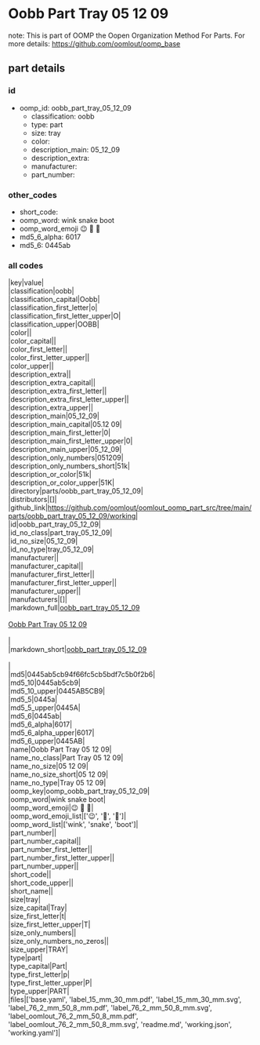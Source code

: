 # Oobb Part Tray 05 12 09  

note: This is part of OOMP the Oopen Organization Method For Parts. For more details: https://github.com/oomlout/oomp_base

##  part details





### id
* oomp_id: oobb_part_tray_05_12_09
  * classification: oobb
  * type: part
  * size: tray
  * color: 
  * description_main: 05_12_09
  * description_extra: 
  * manufacturer: 
  * part_number: 

### other_codes
* short_code: 
* oomp_word: wink snake boot
* oomp_word_emoji :wink: :snake: :boot:
* md5_6_alpha: 6017
* md5_6: 0445ab

### all codes 
|key|value|  
|classification|oobb|  
|classification_capital|Oobb|  
|classification_first_letter|o|  
|classification_first_letter_upper|O|  
|classification_upper|OOBB|  
|color||  
|color_capital||  
|color_first_letter||  
|color_first_letter_upper||  
|color_upper||  
|description_extra||  
|description_extra_capital||  
|description_extra_first_letter||  
|description_extra_first_letter_upper||  
|description_extra_upper||  
|description_main|05_12_09|  
|description_main_capital|05.12 09|  
|description_main_first_letter|0|  
|description_main_first_letter_upper|0|  
|description_main_upper|05_12_09|  
|description_only_numbers|051209|  
|description_only_numbers_short|51k|  
|description_or_color|51k|  
|description_or_color_upper|51K|  
|directory|parts/oobb_part_tray_05_12_09|  
|distributors|[]|  
|github_link|https://github.com/oomlout/oomlout_oomp_part_src/tree/main/parts/oobb_part_tray_05_12_09/working|  
|id|oobb_part_tray_05_12_09|  
|id_no_class|part_tray_05_12_09|  
|id_no_size|05_12_09|  
|id_no_type|tray_05_12_09|  
|manufacturer||  
|manufacturer_capital||  
|manufacturer_first_letter||  
|manufacturer_first_letter_upper||  
|manufacturer_upper||  
|manufacturers|[]|  
|markdown_full|[oobb_part_tray_05_12_09](https://github.com/oomlout/oomlout_oomp_part_src/tree/main/parts/oobb_part_tray_05_12_09/working)<br>[](https://github.com/oomlout/oomlout_oomp_part_src/tree/main/parts/oobb_part_tray_05_12_09/working)<br>[Oobb Part Tray 05 12 09](https://github.com/oomlout/oomlout_oomp_part_src/tree/main/parts/oobb_part_tray_05_12_09/working)<br><br>|  
|markdown_short|[oobb_part_tray_05_12_09](https://github.com/oomlout/oomlout_oomp_part_src/tree/main/parts/oobb_part_tray_05_12_09/working)<br><br>|  
|md5|0445ab5cb94f66fc5cb5bdf7c5b0f2b6|  
|md5_10|0445ab5cb9|  
|md5_10_upper|0445AB5CB9|  
|md5_5|0445a|  
|md5_5_upper|0445A|  
|md5_6|0445ab|  
|md5_6_alpha|6017|  
|md5_6_alpha_upper|6017|  
|md5_6_upper|0445AB|  
|name|Oobb Part Tray 05 12 09|  
|name_no_class|Part Tray 05 12 09|  
|name_no_size|05 12 09|  
|name_no_size_short|05 12 09|  
|name_no_type|Tray 05 12 09|  
|oomp_key|oomp_oobb_part_tray_05_12_09|  
|oomp_word|wink snake boot|  
|oomp_word_emoji|:wink: :snake: :boot:|  
|oomp_word_emoji_list|[':wink:', ':snake:', ':boot:']|  
|oomp_word_list|['wink', 'snake', 'boot']|  
|part_number||  
|part_number_capital||  
|part_number_first_letter||  
|part_number_first_letter_upper||  
|part_number_upper||  
|short_code||  
|short_code_upper||  
|short_name||  
|size|tray|  
|size_capital|Tray|  
|size_first_letter|t|  
|size_first_letter_upper|T|  
|size_only_numbers||  
|size_only_numbers_no_zeros||  
|size_upper|TRAY|  
|type|part|  
|type_capital|Part|  
|type_first_letter|p|  
|type_first_letter_upper|P|  
|type_upper|PART|  
|files|['base.yaml', 'label_15_mm_30_mm.pdf', 'label_15_mm_30_mm.svg', 'label_76_2_mm_50_8_mm.pdf', 'label_76_2_mm_50_8_mm.svg', 'label_oomlout_76_2_mm_50_8_mm.pdf', 'label_oomlout_76_2_mm_50_8_mm.svg', 'readme.md', 'working.json', 'working.yaml']|  
